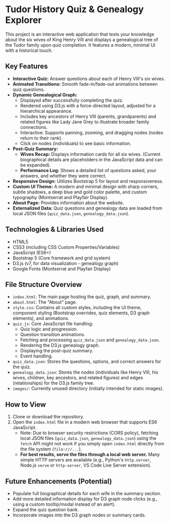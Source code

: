 # Tudor History Quiz & Genealogy Explorer

This project is an interactive web application that tests your knowledge about the six wives of King Henry VIII and displays a genealogical tree of the Tudor family upon quiz completion. It features a modern, minimal UI with a historical touch.

## Key Features

*   **Interactive Quiz:** Answer questions about each of Henry VIII's six wives.
*   **Animated Transitions:** Smooth fade-in/fade-out animations between quiz questions.
*   **Dynamic Genealogical Graph:**
    *   Displayed after successfully completing the quiz.
    *   Rendered using D3.js with a force-directed layout, adjusted for a hierarchical appearance.
    *   Includes key ancestors of Henry VIII (parents, grandparents) and related figures like Lady Jane Grey to illustrate broader family connections.
    *   Interactive: Supports panning, zooming, and dragging nodes (nodes return to their rank).
    *   Click on nodes (individuals) to see basic information.
*   **Post-Quiz Summary:**
    *   **Wives Recap:** Displays information cards for all six wives. (Current biographical details are placeholders in the JavaScript data and can be expanded).
    *   **Performance Log:** Shows a detailed list of questions asked, your answers, and whether they were correct.
*   **Responsive Design:** Utilizes Bootstrap 5 for layout and responsiveness.
*   **Custom UI Theme:** A modern and minimal design with sharp corners, subtle shadows, a deep blue and gold color palette, and custom typography (Montserrat and Playfair Display).
*   **About Page:** Provides information about the website.
*   **Externalized Data:** Quiz questions and genealogy data are loaded from local JSON files (`quiz_data.json`, `genealogy_data.json`).

## Technologies & Libraries Used

*   HTML5
*   CSS3 (including CSS Custom Properties/Variables)
*   JavaScript (ES6+)
*   Bootstrap 5 (Core framework and grid system)
*   D3.js (v7, for data visualization - genealogy graph)
*   Google Fonts (Montserrat and Playfair Display)

## File Structure Overview

*   `index.html`: The main page hosting the quiz, graph, and summary.
*   `about.html`: The "About" page.
*   `style.css`: Contains all custom styles, including the UI theme, component styling (Bootstrap overrides, quiz elements, D3 graph elements), and animations.
*   `quiz.js`: Core JavaScript file handling:
    *   Quiz logic and progression.
    *   Question transition animations.
    *   Fetching and processing `quiz_data.json` and `genealogy_data.json`.
    *   Rendering the D3.js genealogy graph.
    *   Displaying the post-quiz summary.
    *   Event handling.
*   `quiz_data.json`: Stores the questions, options, and correct answers for the quiz.
*   `genealogy_data.json`: Stores the nodes (individuals like Henry VIII, his wives, children, key ancestors, and related figures) and edges (relationships) for the D3.js family tree.
*   `images/`: Currently unused directory (initially intended for static images).

## How to View

1.  Clone or download the repository.
2.  Open the `index.html` file in a modern web browser that supports ES6 JavaScript.
    *   Note: Due to browser security restrictions (CORS policy), fetching local JSON files (`quiz_data.json`, `genealogy_data.json`) using the `fetch` API might not work if you simply open `index.html` directly from the file system (`file:///...`).
    *   **For best results, serve the files through a local web server.** Many simple HTTP servers are available (e.g., Python's `http.server`, Node.js `serve` or `http-server`, VS Code Live Server extension).

## Future Enhancements (Potential)

*   Populate full biographical details for each wife in the summary section.
*   Add more detailed information display for D3 graph node clicks (e.g., using a custom tooltip/modal instead of an alert).
*   Expand the quiz question bank.
*   Incorporate images into the D3 graph nodes or summary cards.

